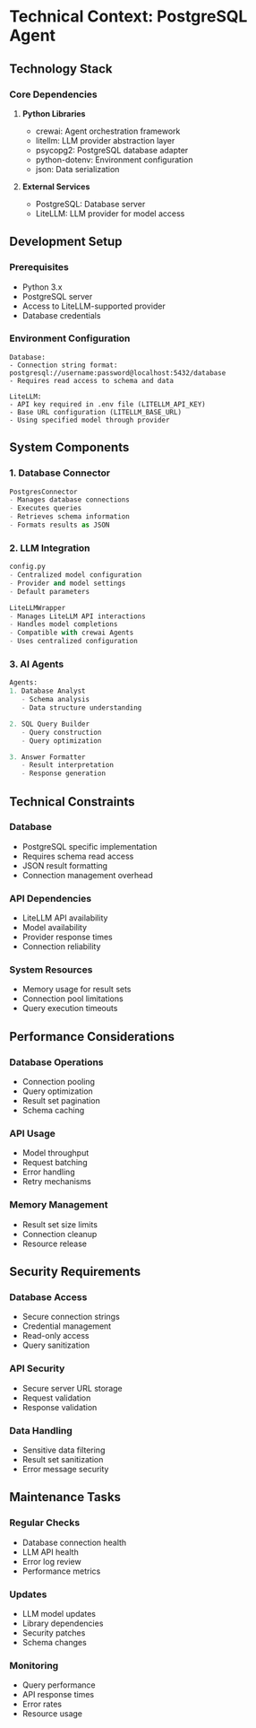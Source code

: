 # Technical Context: PostgreSQL Agent

## Technology Stack

### Core Dependencies
1. **Python Libraries**
   - crewai: Agent orchestration framework
   - litellm: LLM provider abstraction layer
   - psycopg2: PostgreSQL database adapter
   - python-dotenv: Environment configuration
   - json: Data serialization

2. **External Services**
   - PostgreSQL: Database server
   - LiteLLM: LLM provider for model access

## Development Setup

### Prerequisites
- Python 3.x
- PostgreSQL server
- Access to LiteLLM-supported provider
- Database credentials

### Environment Configuration
```plaintext
Database:
- Connection string format: postgresql://username:password@localhost:5432/database
- Requires read access to schema and data

LiteLLM:
- API key required in .env file (LITELLM_API_KEY)
- Base URL configuration (LITELLM_BASE_URL)
- Using specified model through provider
```

## System Components

### 1. Database Connector
```python
PostgresConnector
- Manages database connections
- Executes queries
- Retrieves schema information
- Formats results as JSON
```

### 2. LLM Integration
```python
config.py
- Centralized model configuration
- Provider and model settings
- Default parameters

LiteLLMWrapper
- Manages LiteLLM API interactions
- Handles model completions
- Compatible with crewai Agents
- Uses centralized configuration
```

### 3. AI Agents
```python
Agents:
1. Database Analyst
   - Schema analysis
   - Data structure understanding

2. SQL Query Builder
   - Query construction
   - Query optimization

3. Answer Formatter
   - Result interpretation
   - Response generation
```

## Technical Constraints

### Database
- PostgreSQL specific implementation
- Requires schema read access
- JSON result formatting
- Connection management overhead

### API Dependencies
- LiteLLM API availability
- Model availability
- Provider response times
- Connection reliability

### System Resources
- Memory usage for result sets
- Connection pool limitations
- Query execution timeouts

## Performance Considerations

### Database Operations
- Connection pooling
- Query optimization
- Result set pagination
- Schema caching

### API Usage
- Model throughput
- Request batching
- Error handling
- Retry mechanisms

### Memory Management
- Result set size limits
- Connection cleanup
- Resource release

## Security Requirements

### Database Access
- Secure connection strings
- Credential management
- Read-only access
- Query sanitization

### API Security
- Secure server URL storage
- Request validation
- Response validation

### Data Handling
- Sensitive data filtering
- Result set sanitization
- Error message security

## Maintenance Tasks

### Regular Checks
- Database connection health
- LLM API health
- Error log review
- Performance metrics

### Updates
- LLM model updates
- Library dependencies
- Security patches
- Schema changes

### Monitoring
- Query performance
- API response times
- Error rates
- Resource usage
